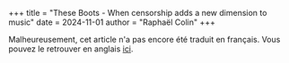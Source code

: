+++
title = "These Boots - When censorship adds a new dimension to music"
date = 2024-11-01
author = "Raphaël Colin"
+++

Malheureusement, cet article n'a pas encore été traduit en français. Vous pouvez le retrouver en anglais [ici](/blog/these-boots/).
